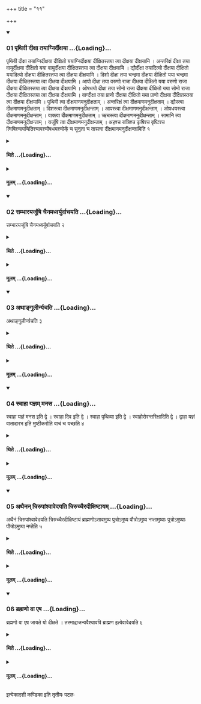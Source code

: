 +++
title = "११"

+++

<div class="js_include" includetitle="true" newlevelforh1="3" unfilled url="/vedAH_yajuH/taittirIyam/sUtram/ApastambaH/shrautam/vishvAsa-prastutiH/10/11/01_pRthivI_dIxA_tayAgnirdIxayA.md">
<details open><summary><h3>01 पृथिवी दीक्षा तयाग्निर्दीक्षया ...{Loading}...</h3></summary>

पृथिवी दीक्षा तयाग्निर्दीक्षया दीक्षितो ययाग्निर्दीक्षया दीक्षितस्तया त्वा दीक्षया दीक्षयामि । अन्तरिक्षं दीक्षा तया वायुर्दीक्षया दीक्षितो यया वायुर्दीक्षया दीक्षितस्तया त्वा दीक्षया दीक्षयामि । द्यौर्दीक्षा तयादित्यो दीक्षया दीक्षितो ययादित्यो दीक्षया दीक्षितस्तया त्वा दीक्षया दीक्षयामि । दिशो दीक्षा तया चन्द्रमा दीक्षया दीक्षितो यया चन्द्रमा दीक्षया दीक्षितस्तया त्वा दीक्षया दीक्षयामि । आपो दीक्षा तया वरुणो राजा दीक्षया दीक्षितो यया वरुणो राजा दीक्षया दीक्षितस्तया त्वा दीक्षया दीक्षयामि । ओषधयो दीक्षा तया सोमो राजा दीक्षया दीक्षितो यया सोमो राजा दीक्षया दीक्षितस्तया त्वा दीक्षया दीक्षयामि । वाग्दीक्षा तया प्राणो दीक्षया दीक्षितो यया प्राणो दीक्षया दीक्षितस्तया त्वा दीक्षया दीक्षयामि । पृथिवी त्वा दीक्षमाणमनुदीक्षताम् । अन्तरिक्षं त्वा दीक्षमाणमनुदीक्षताम् । द्यौस्त्वा दीक्षमाणमनुदीक्षताम् । दिशस्त्वा दीक्षमाणमनुदीक्षन्ताम् । आपस्त्वा दीक्षमाणमनुदीक्षन्ताम् । ओषधयस्त्वा दीक्षमाणमनुदीक्षन्ताम् । वाक्त्वा दीक्षमाणमनुदीक्षताम् । ऋचस्त्वा दीक्षमाणमनुदीक्षन्ताम् । सामानि त्वा दीक्षमाणमनुदीक्षन्ताम् । यजूंषि त्वा दीक्षमाणमनुदीक्षन्ताम् । अहश्च रात्रिश्च कृषिश्च वृष्टिश्च त्विषिश्चापचितिश्चापश्चौषधयश्चोर्क् च सूनृता च तास्त्वा दीक्षमाणमनुदीक्षन्तामिति १
</details>
</div>
<div class="js_include collapsed" newlevelforh1="4" title="थिते" unfilled url="/vedAH_yajuH/taittirIyam/sUtram/ApastambaH/shrautam/thite/10/11/01_pRthivI_dIxA_tayAgnirdIxayA.md">
<details><summary><h4>थिते ...{Loading}...</h4></summary>

पृथिवी दीक्षा तयाग्निर्दीक्षया दीक्षितो ययाग्निर्दीक्षया दीक्षितस्तया त्वा दीक्षया दीक्षयामि । अन्तरिक्षं दीक्षा तया वायुर्दीक्षया दीक्षितो यया वायुर्दीक्षया दीक्षितस्तया त्वा दीक्षया दीक्षयामि । द्यौर्दीक्षा तयादित्यो दीक्षया दीक्षितो ययादित्यो दीक्षया दीक्षितस्तया त्वा दीक्षया दीक्षयामि । दिशो दीक्षा तया चन्द्रमा दीक्षया दीक्षितो यया चन्द्रमा दीक्षया दीक्षितस्तया त्वा दीक्षया दीक्षयामि । आपो दीक्षा तया वरुणो राजा दीक्षया दीक्षितो यया वरुणो राजा दीक्षया दीक्षितस्तया त्वा दीक्षया दीक्षयामि । ओषधयो दीक्षा तया सोमो राजा दीक्षया दीक्षितो यया सोमो राजा दीक्षया दीक्षितस्तया त्वा दीक्षया दीक्षयामि । वाग्दीक्षा तया प्राणो दीक्षया दीक्षितो यया प्राणो दीक्षया दीक्षितस्तया त्वा दीक्षया दीक्षयामि । पृथिवी त्वा दीक्षमाणमनुदीक्षताम् । अन्तरिक्षं त्वा दीक्षमाणमनुदीक्षताम् । द्यौस्त्वा दीक्षमाणमनुदीक्षताम् । दिशस्त्वा दीक्षमाणमनुदीक्षन्ताम् । आपस्त्वा दीक्षमाणमनुदीक्षन्ताम् । ओषधयस्त्वा दीक्षमाणमनुदीक्षन्ताम् । वाक्त्वा दीक्षमाणमनुदीक्षताम् । ऋचस्त्वा दीक्षमाणमनुदीक्षन्ताम् । सामानि त्वा दीक्षमाणमनुदीक्षन्ताम् । यजूंषि त्वा दीक्षमाणमनुदीक्षन्ताम् । अहश्च रात्रिश्च कृषिश्च वृष्टिश्च त्विषिश्चापचितिश्चापश्चौषधयश्चोर्क् च सूनृता च तास्त्वा दीक्षमाणमनुदीक्षन्तामिति १
</details>
</div>
<div class="js_include collapsed" newlevelforh1="4" title="मूलम्" unfilled url="/vedAH_yajuH/taittirIyam/sUtram/ApastambaH/shrautam/mUlam/10/11/01_pRthivI_dIxA_tayAgnirdIxayA.md">
<details><summary><h4>मूलम् ...{Loading}...</h4></summary>

पृथिवी दीक्षा तयाग्निर्दीक्षया दीक्षितो ययाग्निर्दीक्षया दीक्षितस्तया त्वा दीक्षया दीक्षयामि । अन्तरिक्षं दीक्षा तया वायुर्दीक्षया दीक्षितो यया वायुर्दीक्षया दीक्षितस्तया त्वा दीक्षया दीक्षयामि । द्यौर्दीक्षा तयादित्यो दीक्षया दीक्षितो ययादित्यो दीक्षया दीक्षितस्तया त्वा दीक्षया दीक्षयामि । दिशो दीक्षा तया चन्द्रमा दीक्षया दीक्षितो यया चन्द्रमा दीक्षया दीक्षितस्तया त्वा दीक्षया दीक्षयामि । आपो दीक्षा तया वरुणो राजा दीक्षया दीक्षितो यया वरुणो राजा दीक्षया दीक्षितस्तया त्वा दीक्षया दीक्षयामि । ओषधयो दीक्षा तया सोमो राजा दीक्षया दीक्षितो यया सोमो राजा दीक्षया दीक्षितस्तया त्वा दीक्षया दीक्षयामि । वाग्दीक्षा तया प्राणो दीक्षया दीक्षितो यया प्राणो दीक्षया दीक्षितस्तया त्वा दीक्षया दीक्षयामि । पृथिवी त्वा दीक्षमाणमनुदीक्षताम् । अन्तरिक्षं त्वा दीक्षमाणमनुदीक्षताम् । द्यौस्त्वा दीक्षमाणमनुदीक्षताम् । दिशस्त्वा दीक्षमाणमनुदीक्षन्ताम् । आपस्त्वा दीक्षमाणमनुदीक्षन्ताम् । ओषधयस्त्वा दीक्षमाणमनुदीक्षन्ताम् । वाक्त्वा दीक्षमाणमनुदीक्षताम् । ऋचस्त्वा दीक्षमाणमनुदीक्षन्ताम् । सामानि त्वा दीक्षमाणमनुदीक्षन्ताम् । यजूंषि त्वा दीक्षमाणमनुदीक्षन्ताम् । अहश्च रात्रिश्च कृषिश्च वृष्टिश्च त्विषिश्चापचितिश्चापश्चौषधयश्चोर्क् च सूनृता च तास्त्वा दीक्षमाणमनुदीक्षन्तामिति १
</details>
</div>
<div class="js_include" includetitle="true" newlevelforh1="3" unfilled url="/vedAH_yajuH/taittirIyam/sUtram/ApastambaH/shrautam/vishvAsa-prastutiH/10/11/02_sambhArayajUMShi_chainamadhvaryurvAchayati.md">
<details open><summary><h3>02 सम्भारयजूंषि चैनमध्वर्युर्वाचयति ...{Loading}...</h3></summary>

सम्भारयजूंषि चैनमध्वर्युर्वाचयति २
</details>
</div>
<div class="js_include collapsed" newlevelforh1="4" title="थिते" unfilled url="/vedAH_yajuH/taittirIyam/sUtram/ApastambaH/shrautam/thite/10/11/02_sambhArayajUMShi_chainamadhvaryurvAchayati.md">
<details><summary><h4>थिते ...{Loading}...</h4></summary>

सम्भारयजूंषि चैनमध्वर्युर्वाचयति २
</details>
</div>
<div class="js_include collapsed" newlevelforh1="4" title="मूलम्" unfilled url="/vedAH_yajuH/taittirIyam/sUtram/ApastambaH/shrautam/mUlam/10/11/02_sambhArayajUMShi_chainamadhvaryurvAchayati.md">
<details><summary><h4>मूलम् ...{Loading}...</h4></summary>

सम्भारयजूंषि चैनमध्वर्युर्वाचयति २
</details>
</div>
<div class="js_include" includetitle="true" newlevelforh1="3" unfilled url="/vedAH_yajuH/taittirIyam/sUtram/ApastambaH/shrautam/vishvAsa-prastutiH/10/11/03_athAngulIrnyachati.md">
<details open><summary><h3>03 अथाङ्गुलीर्न्यचति ...{Loading}...</h3></summary>

अथाङ्गुलीर्न्यचति ३
</details>
</div>
<div class="js_include collapsed" newlevelforh1="4" title="थिते" unfilled url="/vedAH_yajuH/taittirIyam/sUtram/ApastambaH/shrautam/thite/10/11/03_athAngulIrnyachati.md">
<details><summary><h4>थिते ...{Loading}...</h4></summary>

अथाङ्गुलीर्न्यचति ३
</details>
</div>
<div class="js_include collapsed" newlevelforh1="4" title="मूलम्" unfilled url="/vedAH_yajuH/taittirIyam/sUtram/ApastambaH/shrautam/mUlam/10/11/03_athAngulIrnyachati.md">
<details><summary><h4>मूलम् ...{Loading}...</h4></summary>

अथाङ्गुलीर्न्यचति ३
</details>
</div>
<div class="js_include" includetitle="true" newlevelforh1="3" unfilled url="/vedAH_yajuH/taittirIyam/sUtram/ApastambaH/shrautam/vishvAsa-prastutiH/10/11/04_svAhA_yajnam_manasa.md">
<details open><summary><h3>04 स्वाहा यज्ञम् मनस ...{Loading}...</h3></summary>

स्वाहा यज्ञं मनस इति द्वे । स्वाहा दिव इति द्वे । स्वाहा पृथिव्या इति द्वे । स्वाहोरोरन्तरिक्षादिति द्वे । द्वाहा यज्ञं वातादारभ इति मुष्टीकरोति वाचं च यच्छति ४
</details>
</div>
<div class="js_include collapsed" newlevelforh1="4" title="थिते" unfilled url="/vedAH_yajuH/taittirIyam/sUtram/ApastambaH/shrautam/thite/10/11/04_svAhA_yajnam_manasa.md">
<details><summary><h4>थिते ...{Loading}...</h4></summary>

स्वाहा यज्ञं मनस इति द्वे । स्वाहा दिव इति द्वे । स्वाहा पृथिव्या इति द्वे । स्वाहोरोरन्तरिक्षादिति द्वे । द्वाहा यज्ञं वातादारभ इति मुष्टीकरोति वाचं च यच्छति ४
</details>
</div>
<div class="js_include collapsed" newlevelforh1="4" title="मूलम्" unfilled url="/vedAH_yajuH/taittirIyam/sUtram/ApastambaH/shrautam/mUlam/10/11/04_svAhA_yajnam_manasa.md">
<details><summary><h4>मूलम् ...{Loading}...</h4></summary>

स्वाहा यज्ञं मनस इति द्वे । स्वाहा दिव इति द्वे । स्वाहा पृथिव्या इति द्वे । स्वाहोरोरन्तरिक्षादिति द्वे । द्वाहा यज्ञं वातादारभ इति मुष्टीकरोति वाचं च यच्छति ४
</details>
</div>
<div class="js_include" includetitle="true" newlevelforh1="3" unfilled url="/vedAH_yajuH/taittirIyam/sUtram/ApastambaH/shrautam/vishvAsa-prastutiH/10/11/05_athainan_trirupAMshvAvedayati_triruchchairadIxiShTAyam.md">
<details open><summary><h3>05 अथैनन् त्रिरुपांश्वावेदयति त्रिरुच्चैरदीक्षिष्टायम् ...{Loading}...</h3></summary>

अथैनं त्रिरुपांश्वावेदयति त्रिरुच्चैरदीक्षिष्टायं ब्राह्मणोऽसावमुष्य पुत्रोऽमुष्य पौत्रोऽमुष्य नप्तामुष्याः पुत्रोऽमुष्याः पौत्रोऽमुष्या नप्तेति ५
</details>
</div>
<div class="js_include collapsed" newlevelforh1="4" title="थिते" unfilled url="/vedAH_yajuH/taittirIyam/sUtram/ApastambaH/shrautam/thite/10/11/05_athainan_trirupAMshvAvedayati_triruchchairadIxiShTAyam.md">
<details><summary><h4>थिते ...{Loading}...</h4></summary>

अथैनं त्रिरुपांश्वावेदयति त्रिरुच्चैरदीक्षिष्टायं ब्राह्मणोऽसावमुष्य पुत्रोऽमुष्य पौत्रोऽमुष्य नप्तामुष्याः पुत्रोऽमुष्याः पौत्रोऽमुष्या नप्तेति ५
</details>
</div>
<div class="js_include collapsed" newlevelforh1="4" title="मूलम्" unfilled url="/vedAH_yajuH/taittirIyam/sUtram/ApastambaH/shrautam/mUlam/10/11/05_athainan_trirupAMshvAvedayati_triruchchairadIxiShTAyam.md">
<details><summary><h4>मूलम् ...{Loading}...</h4></summary>

अथैनं त्रिरुपांश्वावेदयति त्रिरुच्चैरदीक्षिष्टायं ब्राह्मणोऽसावमुष्य पुत्रोऽमुष्य पौत्रोऽमुष्य नप्तामुष्याः पुत्रोऽमुष्याः पौत्रोऽमुष्या नप्तेति ५
</details>
</div>
<div class="js_include" includetitle="true" newlevelforh1="3" unfilled url="/vedAH_yajuH/taittirIyam/sUtram/ApastambaH/shrautam/vishvAsa-prastutiH/10/11/06_brahmaNo_vA_eSha.md">
<details open><summary><h3>06 ब्रह्मणो वा एष ...{Loading}...</h3></summary>

ब्रह्मणो वा एष जायते यो दीक्षते । तस्माद्राजन्यवैश्यावपि ब्राह्मण इत्येवावेदयति ६
</details>
</div>
<div class="js_include collapsed" newlevelforh1="4" title="थिते" unfilled url="/vedAH_yajuH/taittirIyam/sUtram/ApastambaH/shrautam/thite/10/11/06_brahmaNo_vA_eSha.md">
<details><summary><h4>थिते ...{Loading}...</h4></summary>

ब्रह्मणो वा एष जायते यो दीक्षते । तस्माद्राजन्यवैश्यावपि ब्राह्मण इत्येवावेदयति ६
</details>
</div>
<div class="js_include collapsed" newlevelforh1="4" title="मूलम्" unfilled url="/vedAH_yajuH/taittirIyam/sUtram/ApastambaH/shrautam/mUlam/10/11/06_brahmaNo_vA_eSha.md">
<details><summary><h4>मूलम् ...{Loading}...</h4></summary>

ब्रह्मणो वा एष जायते यो दीक्षते । तस्माद्राजन्यवैश्यावपि ब्राह्मण इत्येवावेदयति ६
</details>
</div>

  
इत्येकादशी कण्डिका 
इति तृतीयः पटलः
